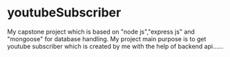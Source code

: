 # youtubeSubscriber
My capstone project which is based on "node js","express js" and "mongoose" for database handling. My project main purpose is to get youtube subscriber which is created by me with the help of backend api......
